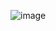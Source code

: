 ![image](https://github.com/amansingh7880/Portfolios/assets/110097263/2a14a269-5225-4dc4-9076-9e360f7eaa90)

